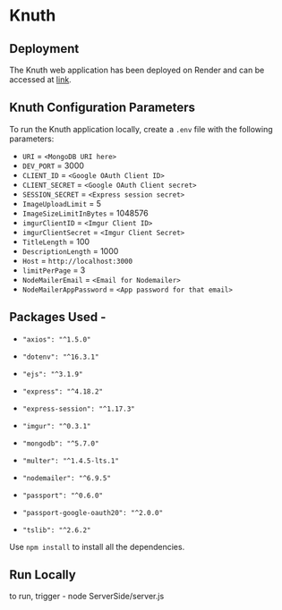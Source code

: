 # Knuth


## Deployment

The Knuth web application has been deployed on Render and can be accessed at [link](https://knuth-programming-hub-9p08.onrender.com/).

## Knuth Configuration Parameters

To run the Knuth application locally, create a `.env` file with the following parameters:

- `URI` = `<MongoDB URI here>`
- `DEV_PORT` = 3000
- `CLIENT_ID` = `<Google OAuth Client ID>`
- `CLIENT_SECRET` = `<Google OAuth Client secret>`
- `SESSION_SECRET` = `<Express session secret>`
- `ImageUploadLimit` = 5
- `ImageSizeLimitInBytes` = 1048576
- `imgurClientID` = `<Imgur Client ID>`
- `imgurClientSecret` = `<Imgur Client Secret>`
- `TitleLength` = 100
- `DescriptionLength` = 1000
- `Host` = `http://localhost:3000`
- `limitPerPage` = 3
- `NodeMailerEmail` = `<Email for Nodemailer>`
- `NodeMailerAppPassword` = `<App password for that email>`

## Packages Used - 

*     "axios": "^1.5.0"
*     "dotenv": "^16.3.1"
*     "ejs": "^3.1.9"
*     "express": "^4.18.2"
*     "express-session": "^1.17.3"
*     "imgur": "^0.3.1"
*     "mongodb": "^5.7.0"
*     "multer": "^1.4.5-lts.1"
*     "nodemailer": "^6.9.5"
*     "passport": "^0.6.0"
*     "passport-google-oauth20": "^2.0.0"
*     "tslib": "^2.6.2"


Use ``npm install`` to install all the dependencies.

## Run Locally

to run, trigger - node ServerSide/server.js
